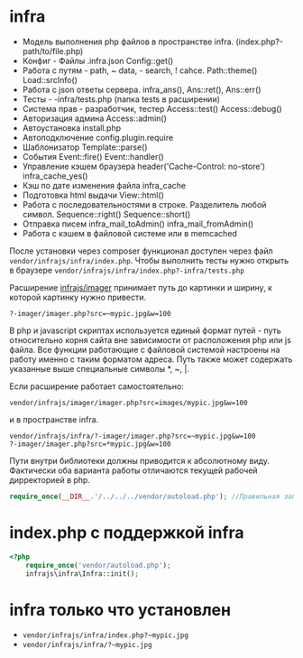 # infra

* Модель выполнения php файлов в пространстве infra. (index.php?-path/to/file.php)
* Конфиг - Файлы .infra.json Config::get()
* Работа с путям - path, ~ data, - search, ! cahce. Path::theme() Load::srcInfo()
* Работа с json ответы сервера. infra_ans(), Ans::ret(), Ans::err()
* Тесты - -infra/tests.php (папка tests в расширении)
* Система прав - разработчик, тестер Access::test() Access::debug() 
* Авторизация админа Access::admin()
* Автоустановка install.php
* Автоподключение config.plugin.require
* Шаблонизатор Template::parse()
* События Event::fire() Event::handler()
* Управление кэшем браузера header('Cache-Control: no-store') infra_cache_yes()
* Кэш по дате изменения файла infra_cache
* Подготовка html выдачи View::html()
* Работа с последовательностями в строке. Разделитель любой символ. Sequence::right() Sequence::short()
* Отправка писем infra_mail_toAdmin() infra_mail_fromAdmin()
* Работа с кэшем в файловой системе или в memcached

После установки через composer функционал доступен через файл ```vendor/infrajs/infra/index.php```. 
Чтобы выполнить тесты нужно открыть в браузере ```vendor/infrajs/infra/index.php?-infra/tests.php```



Расширение [infrajs/imager](https://github.com/infrajs/imager) принимает путь до картинки и ширину, к которой картинку нужно привести.
```
?-imager/imager.php?src=~mypic.jpg&w=100
```

В php и javascript скриптах используется единый формат путей - путь относительно корня сайта вне зависимости от расположения php или js файла. Все функции работающие с файловой системой настроены на работу именно с таким форматом адреса. Путь также может содержать указанные выше специальные символы *, ~, |.

Если расширение работает самостоятельно:
```
vendor/infrajs/imager/imager.php?src=images/mypic.jpg&w=100
```
и в пространстве infra.
```
vendor/infrajs/infra/?-imager/imager.php?src=~mypic.jpg&w=100
?-imager/imager.php?src=*mypic.jpg&w=100
```
Пути внутри библиотеки должны приводится к абсолютному виду. Фактически оба варианта работы отличаются текущей рабочей дирректорией в php.
```php
require_once(__DIR__.'/../../../vendor/autoload.php'); //Правильная запись
```
# index.php с поддержкой infra
```php
<?php
	require_once('vendor/autoload.php');
	infrajs\infra\Infra::init();
```
# infra только что установлен
* ```vendor/infrajs/infra/index.php?~mypic.jpg```
* ```vendor/infrajs/infra/?~mypic.jpg```

  